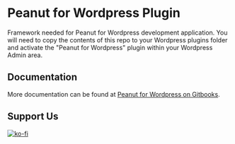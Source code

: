 # Peanut for Wordpress Plugin

Framework needed for Peanut for Wordpress development application. You will need to copy the contents of this repo to your Wordpress plugins folder and activate the "Peanut for Wordpress" plugin within your Wordpress Admin area.

## Documentation

More documentation can be found at [Peanut for Wordpress on Gitbooks](https://docs.swplabs.com/peanut-for-wordpress/getting-started/).

## Support Us

[![ko-fi](https://ko-fi.com/img/githubbutton_sm.svg)](https://ko-fi.com/I2I5O8MYB)
